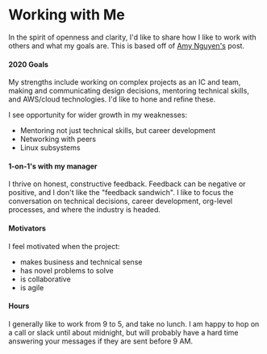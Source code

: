 # Working with Me

In the spirit of openness and clarity, I'd like to share how I like to work with others and what my goals are.
This is based off of [Amy Nguyen's](https://amy.dev/?p=979) post.

#### 2020 Goals

My strengths include working on complex projects as an IC and team, making and communicating design decisions, mentoring technical skills, and AWS/cloud technologies. I'd like to hone and refine these.

I see opportunity for wider growth in my weaknesses:
- Mentoring not just technical skills, but career development
- Networking with peers
- Linux subsystems

#### 1-on-1's with my manager

I thrive on honest, constructive feedback. Feedback can be negative or positive, and I don't like the "feedback sandwich". I like to focus the conversation on technical decisions, career development, org-level processes, and where the industry is headed.

#### Motivators

I feel motivated when the project:
- makes business and technical sense
- has novel problems to solve
- is collaborative
- is agile

#### Hours

I generally like to work from 9 to 5, and take no lunch.
I am happy to hop on a call or slack until about midnight, but will probably have a hard time answering your messages if they are sent before 9 AM.
